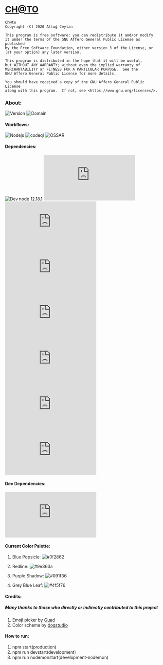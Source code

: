 <h1><a href="https://ch-to.com">CH@TO</a></h1>

    Ch@to
    Copyright (C) 2020 Altuğ Ceylan

    This program is free software: you can redistribute it and/or modify
    it under the terms of the GNU Affero General Public License as published
    by the Free Software Foundation, either version 3 of the License, or
    (at your option) any later version.

    This program is distributed in the hope that it will be useful,
    but WITHOUT ANY WARRANTY; without even the implied warranty of
    MERCHANTABILITY or FITNESS FOR A PARTICULAR PURPOSE.  See the
    GNU Affero General Public License for more details.

    You should have received a copy of the GNU Affero General Public License
    along with this program.  If not, see <https://www.gnu.org/licenses/>.

<h3>About:</h3>

![Version](https://img.shields.io/badge/CH%40TO-1.0.2--beta-success)
![Domain](https://img.shields.io/badge/Active%20Domain-ch--to.com-success)


<h4>Workflows:</h4>

![Nodejs](https://github.com/AranNomante/Ch-to/workflows/Node.js%20CI/badge.svg)
![codeql](https://github.com/AranNomante/Ch-to/workflows/CodeQL/badge.svg)
![OSSAR](https://github.com/AranNomante/Ch-to/workflows/OSSAR/badge.svg)


<h4>Dependencies:</h4>

![Dev node 12.18.1](https://img.shields.io/badge/Dev%20node-12.18.1-blue?logo=Node.js)
![express ^4.17.1](https://img.shields.io/badge/express-^4.17.1-blue?logo=Node.js)
![express-rate-limit](https://img.shields.io/badge/express--rate--limit-^5.2.3-blue?logo=Node.js)
![helmet ^4.2.0](https://img.shields.io/badge/helmet-^4.2.0-blue?logo=Node.js)
![socket.io ^3.0.4](https://img.shields.io/badge/socket.io-^3.0.4-blue?logo=Node.js)
![sanitize-html ^2.3.0](https://img.shields.io/badge/sanitize--html-^2.3.0-blue?logo=Node.js)
![express-slow-down ^1.4.0](https://img.shields.io/badge/express--slow--down-^1.4.0-blue?logo=Node.js)
![cross-env ^7.0.3](https://img.shields.io/badge/cross--env-^7.0.3-blue?logo=Node.js)

<h4>Dev Dependencies:</h4>

![nodemon ^2.0.6](https://img.shields.io/badge/nodemon-^2.0.6-blue?logo=Node.js)

<h4>Current Color Palette:</h4>

<ol>

<li>

  Blue Popsicle: ![#0f2862](https://via.placeholder.com/15/0f2862/000000?text=+)

</li>

<li>

  Redline: ![#9e363a](https://via.placeholder.com/15/9e363a/000000?text=+)

</li>

<li>

  Purple Shadow: ![#091f36](https://via.placeholder.com/15/091f36/000000?text=+)

</li>

<li>

  Grey Blue Leaf: ![#4f5f76](https://via.placeholder.com/15/4f5f76/000000?text=+)

</li>
</ol>


<h4>Credits:</h4>

<h5>Many thanks to those who directly or indirectly contributed to this project</h5>

<ol>
  <li>Emoji picker by <a href="https://github.com/Guad/simple-emoji-picker">Guad</a></li>
  <li>Color scheme by <a href="https://dogstudio.co/">dogstudio</a></li>
</ol>

<h4>How to run:</h4>

<ol>
<li>npm start(production)</li>
<li>npm run devstart(development)</li>
<li>npm run nodemonstart(development-nodemon)</li>
</ol>

